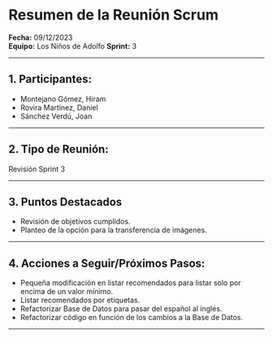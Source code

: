 # Resumen de la Reunión Scrum
**Fecha:**      09/12/2023  
**Equipo:**     Los Niños de Adolfo 
**Sprint:**     3  

---

## 1. Participantes:
- Montejano Gómez, Hiram
- Rovira Martínez, Daniel
- Sánchez Verdú, Joan

---

## 2. Tipo de Reunión:
Revisión Sprint 3

---

## 3. Puntos Destacados

- Revisión de objetivos cumplidos.
- Planteo de la opción para la transferencia de imágenes.

---

## 4. Acciones a Seguir/Próximos Pasos:

- Pequeña modificación en listar recomendados para listar solo por encima de un valor mínimo.
- Listar recomendados por etiquetas.
- Refactorizar Base de Datos para pasar del español al inglés.
- Refactorizar código en función de los cambios a la Base de Datos.

---
